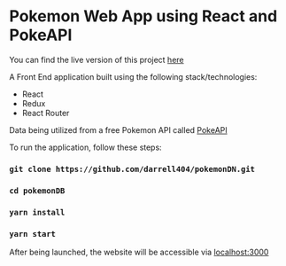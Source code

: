 # Pokemon Web App using React and PokeAPI

You can find the live version of this project [here](https://pokemondb.duckdns.org/)

A Front End application built using the following stack/technologies:
  - React
  - Redux
  - React Router
 
Data being utilized from a free Pokemon API called [PokeAPI](https://pokeapi.co/)

To run the application, follow these steps:

### `git clone https://github.com/darrell404/pokemonDN.git`
### `cd pokemonDB`
### `yarn install`
### `yarn start`

After being launched, the website will be accessible via [localhost:3000](http://localhost:3000)
